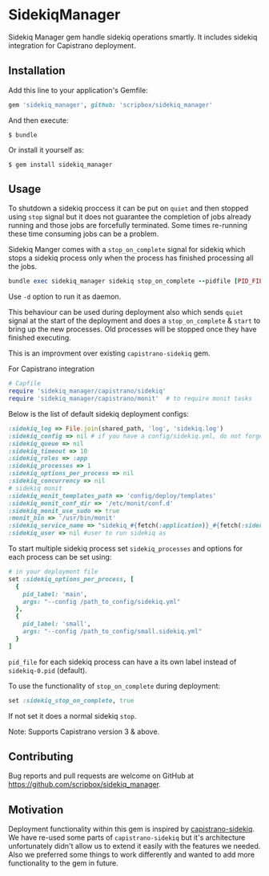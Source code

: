 # SidekiqManager

Sidekiq Manager gem handle sidekiq operations smartly. It includes sidekiq
integration for Capistrano deployment.
## Installation

Add this line to your application's Gemfile:

```ruby
gem 'sidekiq_manager', github: 'scripbox/sidekiq_manager'
```

And then execute:

    $ bundle

Or install it yourself as:

    $ gem install sidekiq_manager

## Usage

To shutdown a sidekiq proccess it can be put on `quiet` and then stopped using
`stop` signal but it does not guarantee the completion of jobs already running
and those jobs are forcefully terminated. Some times re-running these time
consuming jobs can be a problem.

Sidekiq Manger comes with a `stop_on_complete`
signal for sidekiq which stops a sidekiq process only when the process has
finished processing all the jobs.

```ruby
bundle exec sidekiq_manager sidekiq stop_on_complete --pidfile [PID_FILE] --hostname HOST_NAME
```
Use `-d` option to run it as daemon.

This behaviour can be used during deployment also which sends `quiet` signal at the start of the deployment and does a `stop_on_complete` & `start` to bring up the new processes.
Old processes will be stopped once they have finished executing.

This is an improvment over existing `capistrano-sidekiq` gem.

For Capistrano integration
```ruby
# Capfile
require 'sidekiq_manager/capistrano/sidekiq'
require 'sidekiq_manager/capistrano/monit'  # to require monit tasks
```
Below is the list of default sidekiq deployment configs:
```ruby
:sidekiq_log => File.join(shared_path, 'log', 'sidekiq.log')
:sidekiq_config => nil # if you have a config/sidekiq.yml, do not forget to set this.
:sidekiq_queue => nil
:sidekiq_timeout => 10
:sidekiq_roles => :app
:sidekiq_processes => 1
:sidekiq_options_per_process => nil
:sidekiq_concurrency => nil
# sidekiq monit
:sidekiq_monit_templates_path => 'config/deploy/templates'
:sidekiq_monit_conf_dir => '/etc/monit/conf.d'
:sidekiq_monit_use_sudo => true
:monit_bin => '/usr/bin/monit'
:sidekiq_service_name => "sidekiq_#{fetch(:application)}_#{fetch(:sidekiq_env)}" + (index ? "_#{index}" : '')
:sidekiq_user => nil #user to run sidekiq as
```

To start multiple sidekiq process set `sidekiq_processes` and options for each process can be set using:
```ruby
# in your deployment file
set :sidekiq_options_per_process, [
  {
    pid_label: 'main',
    args: "--config /path_to_config/sidekiq.yml"
  },
  {
    pid_label: 'small',
    args: "--config /path_to_config/small.sidekiq.yml"
  }
]
```
`pid_file` for each sidekiq process can have a its own label instead of `sidekiq-0.pid` (default).

To use the functionality of `stop_on_complete` during deployment:
```ruby
set :sidekiq_stop_on_complete, true
```
If not set it does a normal sidekiq `stop`.

Note: Supports Capistrano version 3 & above.

## Contributing

Bug reports and pull requests are welcome on GitHub at https://github.com/scripbox/sidekiq_manager.

## Motivation
Deployment functionality within this gem is inspired by [capistrano-sidekiq](https://github.com/seuros/capistrano-sidekiq). We have re-used some parts of `capistrano-sidekiq` but it's architecture unfortunately didn't allow us to extend it easily with the features we needed. Also we preferred some things to work differently and wanted to add more functionality to the gem in future.
